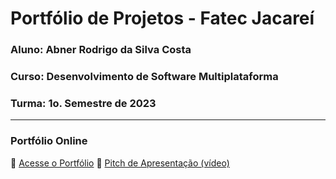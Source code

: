# Portfólio de Projetos - Fatec Jacareí

### Aluno: Abner Rodrigo da Silva Costa

### Curso: Desenvolvimento de Software Multiplataforma

### Turma: 1o. Semestre de 2023

---

### Portfólio Online

🔗 [Acesse o Portfólio](LINK_PARA_PORTFOLIO)
🎤 [Pitch de Apresentação (vídeo)](LINK_PARA_VIDEO_NO_TEAMS)
